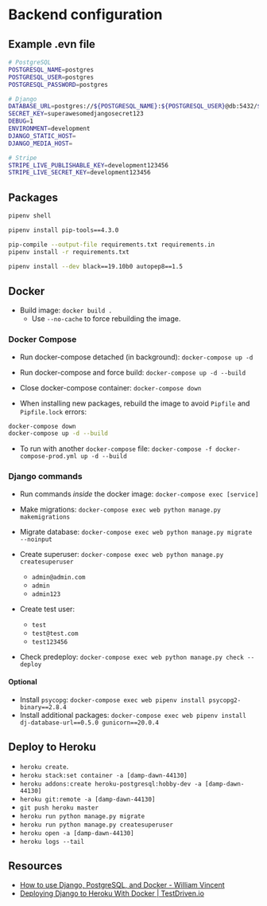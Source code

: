 # Backend configuration

## Example .evn file

```bash
# PostgreSQL
POSTGRESQL_NAME=postgres
POSTGRESQL_USER=postgres
POSTGRESQL_PASSWORD=postgres

# Django
DATABASE_URL=postgres://${POSTGRESQL_NAME}:${POSTGRESQL_USER}@db:5432/${POSTGRESQL_NAME}
SECRET_KEY=superawesomedjangosecret123
DEBUG=1
ENVIRONMENT=development
DJANGO_STATIC_HOST=
DJANGO_MEDIA_HOST=

# Stripe
STRIPE_LIVE_PUBLISHABLE_KEY=development123456
STRIPE_LIVE_SECRET_KEY=development123456
```

## Packages

```bash
pipenv shell

pipenv install pip-tools==4.3.0

pip-compile --output-file requirements.txt requirements.in
pipenv install -r requirements.txt

pipenv install --dev black==19.10b0 autopep8==1.5
```

## Docker

* Build image: `docker build .`
  * Use `--no-cache` to force rebuilding the image.

### Docker Compose

* Run docker-compose detached (in background): `docker-compose up -d`
* Run docker-compose and force build: `docker-compose up -d --build`
* Close docker-compose container: `docker-compose down`

* When installing new packages, rebuild the image to avoid `Pipfile` and `Pipfile.lock` errors:

```bash
docker-compose down
docker-compose up -d --build
```

* To run with another `docker-compose` file: `docker-compose -f docker-compose-prod.yml up -d --build`

### Django commands

* Run commands *inside* the docker image: `docker-compose exec [service]`

* Make migrations: `docker-compose exec web python manage.py makemigrations`
* Migrate database: `docker-compose exec web python manage.py migrate --noinput`
* Create superuser: `docker-compose exec web python manage.py createsuperuser`
  * `admin@admin.com`
  * `admin`
  * `admin123`
* Create test user:
  * `test`
  * `test@test.com`
  * `test123456`
* Check predeploy: `docker-compose exec web python manage.py check --deploy`

#### Optional

* Install `psycopg`: `docker-compose exec web pipenv install psycopg2-binary==2.8.4`
* Install additional packages: `docker-compose exec web pipenv install dj-database-url==0.5.0 gunicorn==20.0.4`

## Deploy to Heroku

* `heroku create`.
* `heroku stack:set container -a [damp-dawn-44130]`
* `heroku addons:create heroku-postgresql:hobby-dev -a [damp-dawn-44130]`
* `heroku git:remote -a [damp-dawn-44130]`
* `git push heroku master`
* `heroku run python manage.py migrate`
* `heroku run python manage.py createsuperuser`
* `heroku open -a [damp-dawn-44130]`
* `heroku logs --tail`

## Resources

* [How to use Django, PostgreSQL, and Docker - William Vincent](https://wsvincent.com/django-docker-postgresql/)
* [Deploying Django to Heroku With Docker | TestDriven.io](https://testdriven.io/blog/deploying-django-to-heroku-with-docker/)
